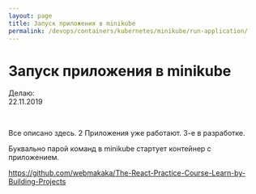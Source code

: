 ```yaml
---
layout: page
title: Запуск приложения в minikube
permalink: /devops/containers/kubernetes/minikube/run-application/
---
```


# Запуск приложения в minikube

Делаю:  
22.11.2019

<br/>

Все описано здесь.
2 Приложения уже работают. 3-е в разработке.

Буквально парой команд в minikube стартует контейнер с приложением.

https://github.com/webmakaka/The-React-Practice-Course-Learn-by-Building-Projects
